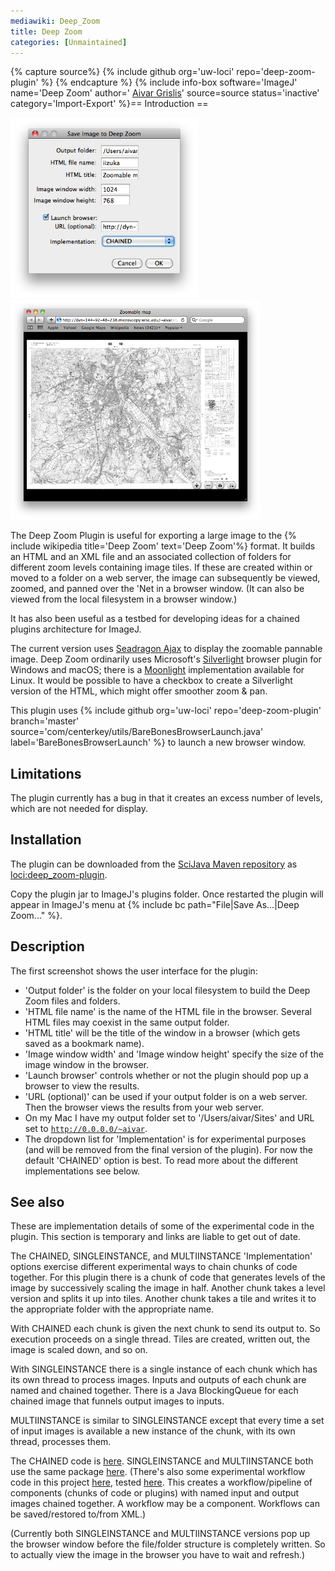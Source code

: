 ```yaml
---
mediawiki: Deep_Zoom
title: Deep Zoom
categories: [Unmaintained]
---
```



{% capture source%}
{% include github org='uw-loci' repo='deep-zoom-plugin' %}
{% endcapture %}
{% include info-box software='ImageJ' name='Deep Zoom' author=' [Aivar Grislis](http://loci.wisc.edu/people/aivar-grislis)' source=source status='inactive' category='Import-Export' %}== Introduction ==

<img src="/media/plugins/deep-zoom-1.png" title="fig:Deep-zoom-1.png" width="300" alt="Deep-zoom-1.png" /> <img src="/media/plugins/deep-zoom-2.png" title="fig:Deep-zoom-2.png" width="400" alt="Deep-zoom-2.png" />

The Deep Zoom Plugin is useful for exporting a large image to the {% include wikipedia title='Deep Zoom' text='Deep Zoom'%} format.  It builds an HTML and an XML file and an associated collection of folders for different zoom levels containing image tiles.  If these are created within or moved to a folder on a web server, the image can subsequently be viewed, zoomed, and panned over the 'Net in a browser window.  (It can also be viewed from the local filesystem in a browser window.)

It has also been useful as a testbed for developing ideas for a chained plugins architecture for ImageJ.

The current version uses [Seadragon Ajax](http://seadragon.com/developer/ajax/) to display the zoomable pannable image.  Deep Zoom ordinarily uses Microsoft's [Silverlight](http://www.microsoft.com/silverlight/) browser plugin for Windows and macOS; there is a [Moonlight](http://www.go-mono.com/moonlight/) implementation available for Linux.  It would be possible to have a checkbox to create a Silverlight version of the HTML, which might offer smoother zoom & pan.

This plugin uses {% include github org='uw-loci' repo='deep-zoom-plugin' branch='master' source='com/centerkey/utils/BareBonesBrowserLaunch.java' label='BareBonesBrowserLaunch' %} to launch a new browser window.

## Limitations

The plugin currently has a bug in that it creates an excess number of levels, which are not needed for display.

## Installation

The plugin can be downloaded from the [SciJava Maven repository](/develop/project-management#maven) as [loci:deep\_zoom-plugin](https://maven.scijava.org/#nexus-search;gav~loci~deep_zoom-plugin).

Copy the plugin jar to ImageJ's plugins folder.  Once restarted the plugin will appear in ImageJ's menu at {% include bc path="File|Save As...|Deep Zoom..." %}.

## Description

The first screenshot shows the user interface for the plugin:

-   'Output folder' is the folder on your local filesystem to build the Deep Zoom files and folders.
-   'HTML file name' is the name of the HTML file in the browser.  Several HTML files may coexist in the same output folder.
-   'HTML title' will be the title of the window in a browser (which gets saved as a bookmark name).
-   'Image window width' and 'Image window height' specify the size of the image window in the browser.
-   'Launch browser' controls whether or not the plugin should pop up a browser to view the results.
-   'URL (optional)' can be used if your output folder is on a web server.  Then the browser views the results from your web server.
-   On my Mac I have my output folder set to '/Users/aivar/Sites' and URL set to [`http://0.0.0.0/~aivar`](http://0.0.0.0/~aivar).
-   The dropdown list for 'Implementation' is for experimental purposes (and will be removed from the final version of the plugin).  For now the default 'CHAINED' option is best.  To read more about the different implementations see below.

## See also

These are implementation details of some of the experimental code in the plugin.  This section is temporary and links are liable to get out of date.

The CHAINED, SINGLEINSTANCE, and MULTIINSTANCE 'Implementation' options exercise different experimental ways to chain chunks of code together.  For this plugin there is a chunk of code that generates levels of the image by successively scaling the image in half.  Another chunk takes a level version and splits it up into tiles.  Another chunk takes a tile and writes it to the appropriate folder with the appropriate name.

With CHAINED each chunk is given the next chunk to send its output to.  So execution proceeds on a single thread.  Tiles are created, written out, the image is scaled down, and so on.

With SINGLEINSTANCE there is a single instance of each chunk which has its own thread to process images.  Inputs and outputs of each chunk are named and chained together.  There is a Java BlockingQueue for each chained image that funnels output images to inputs.

MULTIINSTANCE is similar to SINGLEINSTANCE except that every time a set of input images is available a new instance of the chunk, with its own thread, processes them.

The CHAINED code is [here](https://github.com/uw-loci/deep-zoom-plugin/tree/master/src/main/java/loci/chainableplugin).  SINGLEINSTANCE and MULTIINSTANCE both use the same package [here](https://github.com/uw-loci/deep-zoom-plugin/tree/master/src/main/java/loci/multiinstanceplugin).  (There's also some experimental workflow code in this project [here](https://github.com/uw-loci/deep-zoom-plugin/tree/master/src/main/java/loci/deepzoom/workflow), tested [here](https://github.com/uw-loci/deep-zoom-plugin/tree/master/src/test/java/loci/workflow).  This creates a workflow/pipeline of components (chunks of code or plugins) with named input and output images chained together.  A workflow may be a component.  Workflows can be saved/restored to/from XML.)

(Currently both SINGLEINSTANCE and MULTIINSTANCE versions pop up the browser window before the file/folder structure is completely written.  So to actually view the image in the browser you have to wait and refresh.)

 
